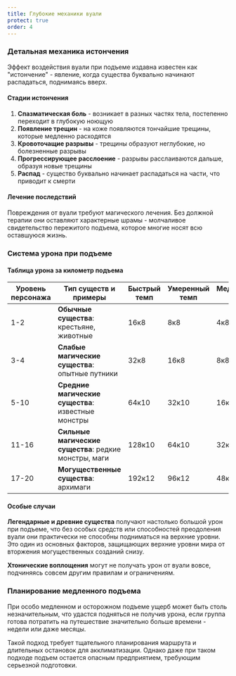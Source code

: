 ```yaml
---
title: Глубокие механики вуали
protect: true
order: 4
---
```


### Детальная механика истончения

Эффект воздействия вуали при подъеме издавна известен как "истончение" - явление, когда существа буквально начинают распадаться, поднимаясь вверх.

#### Стадии истончения

1. **Спазматическая боль** - возникает в разных частях тела, постепенно переходит в глубокую ноющую
2. **Появление трещин** - на коже появляются тончайшие трещины, которые медленно расходятся
3. **Кровоточащие разрывы** - трещины образуют неглубокие, но болезненные разрывы
4. **Прогрессирующее расслоение** - разрывы расслаиваются дальше, образуя новые трещины
5. **Распад** - существо буквально начинает распадаться на части, что приводит к смерти

#### Лечение последствий

Повреждения от вуали требуют магического лечения. Без должной терапии они оставляют характерные шрамы - молчаливое свидетельство пережитого подъема, которое многие носят всю оставшуюся жизнь.

### Система урона при подъеме

#### Таблица урона за километр подъема

| Уровень персонажа | Тип существ и примеры | Быстрый темп | Умеренный темп | Медленный темп |
|-------------------|----------------------|--------------|----------------|----------------|
| 1-2 | **Обычные существа**: крестьяне, животные | 16к8 | 8к8 | 4к8 |
| 3-4 | **Слабые магические существа**: опытные путники | 32к8 | 16к8 | 8к8 |
| 5-10 | **Средние магические существа**: известные монстры | 64к10 | 32к10 | 16к10 |
| 11-16 | **Сильные магические существа**: редкие монстры, маги | 128к10 | 64к10 | 32к10 |
| 17-20 | **Могущественные существа**: архимаги | 192к12 | 96к12 | 48к12 |

#### Особые случаи

**Легендарные и древние существа** получают настолько большой урон при подъеме, что без особых средств или способностей преодоления вуали они практически не способны подниматься на верхние уровни. Это один из основных факторов, защищающих верхние уровни мира от вторжения могущественных созданий снизу.

**Хтонические воплощения** могут не получать урон от вуали вовсе, подчиняясь совсем другим правилам и ограничениям.

### Планирование медленного подъема

При особо медленном и осторожном подъеме ущерб может быть столь незначительным, что удастся подняться не получив урона, если группа готова потратить на путешествие значительно больше времени - недели или даже месяцы.

Такой подход требует тщательного планирования маршрута и длительных остановок для акклиматизации. Однако даже при таком подходе подъем остается опасным предприятием, требующим серьезной подготовки.